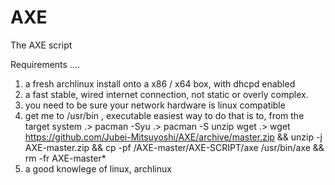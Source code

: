 AXE
===

The AXE script

Requirements .... 
1) a fresh archlinux install onto a x86 / x64 box, with dhcpd enabled
2) a fast stable, wired internet connection, not static or overly complex.
3) you need to be sure your network hardware is linux compatible
4) get me to /usr/bin , executable
   easiest way to do that is to, from the target system
   .> pacman -Syu
   .> pacman -S unzip wget
   .> wget https://github.com/Jubei-Mitsuyoshi/AXE/archive/master.zip && unzip -j AXE-master.zip && cp -pf /AXE-master/AXE-SCRIPT/axe /usr/bin/axe && rm -fr AXE-master*
 5) a good knowlege of linux, archlinux